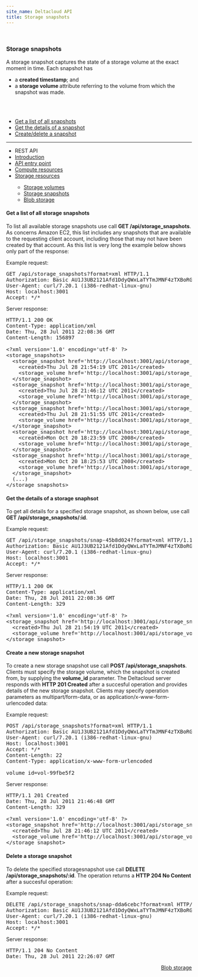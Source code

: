 ```yaml
---
site_name: Deltacloud API
title: Storage snapshots
---
```


<br/>

<div class="row">
  <div class="span9">

<h3 id="snapshots">Storage snapshots</h3>

<p>
A storage snapshot captures the state of a storage volume at the exact moment in time. Each snapshot has
</p>

<ul>
  <li>a <strong>created timestamp</strong>; and</li>
  <li>a <strong>storage volume </strong>attribute referring to the volume from which the snapshot was made.</li>
</ul>

<br/>
<br/>

<ul class="nav nav-pills">
  <li class="active"><a href="#tab1" data-toggle="tab">Get a list of all snapshots</a></li>
  <li><a href="#tab2" data-toggle="tab">Get the details of a snapshot</a></li>
  <li><a href="#tab3" data-toggle="tab">Create/delete a snapshot</a></li>
</ul>

<hr>

  </div>
  <div class="span3">

<ul class="nav nav-list well">
  <li class="nav-header">
    REST API
  </li>
  <li><a href="/rest-api.html">Introduction</a></li>
  <li><a href="/api-entry-point.html">API entry point</a></li>
  <li><a href="/compute-resources.html">Compute resources</a></li>
  <li><a href="/storage-resources.html">Storage resources</a></li>
  <ul class="nav nav-list">
    <li><a href="/storage-resources.html#volumes">Storage volumes</a></li>
    <li class="active"><a href="#snapshots">Storage snapshots</a></li>
    <li><a href="/blob-storage.html">Blob storage</a></li>
  </ul>
</ul>

  </div>
</div>

<div class="tab-content">
  <div class="tab-pane active" id="tab1">
  
<h4>Get a list of all storage snapshots</h4>

<p>
To list all available storage snapshots use call <strong>GET /api/storage_snapshots</strong>. As concerns Amazon EC2, this list includes any snapshots that are available to the requesting client account, including those that may not have been created by that account. As this list is very long the example below shows only part of the response:
</p>

<p>
Example request:
</p>

<pre>
GET /api/storage_snapshots?format=xml HTTP/1.1
Authorization: Basic AU1J3UB2121Afd1DdyQWxLaTYTmJMNF4zTXBoRGdhMDh2RUw5ZDAN9zVXVa==
User-Agent: curl/7.20.1 (i386-redhat-linux-gnu)
Host: localhost:3001
Accept: */*
</pre>

<p>Server response:</p>

<pre>
HTTP/1.1 200 OK
Content-Type: application/xml
Date: Thu, 28 Jul 2011 22:08:36 GMT
Content-Length: 156897

&lt;?xml version='1.0' encoding='utf-8' ?&gt;
&lt;storage_snapshots&gt;
  &lt;storage_snapshot href='http://localhost:3001/api/storage_snapshots/snap-45b8d024' id='snap-45b8d024'&gt;
    &lt;created&gt;Thu Jul 28 21:54:19 UTC 2011&lt;/created&gt;
    &lt;storage_volume href='http://localhost:3001/api/storage_volumes/vol-0bc0de60' id='vol-0bc0de60'&gt;&lt;/storage_volume&gt;
  &lt;/storage_snapshot&gt;
  &lt;storage_snapshot href='http://localhost:3001/api/storage_snapshots/snap-d5a1c9b4' id='snap-d5a1c9b4'&gt;
    &lt;created&gt;Thu Jul 28 21:46:12 UTC 2011&lt;/created&gt;
    &lt;storage_volume href='http://localhost:3001/api/storage_volumes/vol-99fbe5f2' id='vol-99fbe5f2'&gt;&lt;/storage_volume&gt;
  &lt;/storage_snapshot&gt;
  &lt;storage_snapshot href='http://localhost:3001/api/storage_snapshots/snap-dda6cebc' id='snap-dda6cebc'&gt;
    &lt;created&gt;Thu Jul 28 21:51:55 UTC 2011&lt;/created&gt;
    &lt;storage_volume href='http://localhost:3001/api/storage_volumes/vol-99fbe5f2' id='vol-99fbe5f2'&gt;&lt;/storage_volume&gt;
  &lt;/storage_snapshot&gt;
  &lt;storage_snapshot href='http://localhost:3001/api/storage_snapshots/snap-d010f6b9' id='snap-d010f6b9'&gt;
    &lt;created&gt;Mon Oct 20 18:23:59 UTC 2008&lt;/created&gt;
    &lt;storage_volume href='http://localhost:3001/api/storage_volumes/vol-351efb5c' id='vol-351efb5c'&gt;&lt;/storage_volume&gt;
  &lt;/storage_snapshot&gt;
  &lt;storage_snapshot href='http://localhost:3001/api/storage_snapshots/snap-a310f6ca' id='snap-a310f6ca'&gt;
    &lt;created&gt;Mon Oct 20 18:25:53 UTC 2008&lt;/created&gt;
    &lt;storage_volume href='http://localhost:3001/api/storage_volumes/vol-001efb69' id='vol-001efb69'&gt;&lt;/storage_volume&gt;
  &lt;/storage_snapshot&gt;
  (...)
&lt;/storage_snapshots&gt;
</pre>

  </div>
  <div class="tab-pane" id="tab2">

<h4>Get the details of a storage snaphsot</h4>

<p>
To get all details for a specified storage snapshot, as shown below, use call <strong>GET /api/storage_snapshots/:id</strong>.
</p>

<p>Example request:</p>

<pre>
GET /api/storage_snapshots/snap-45b8d024?format=xml HTTP/1.1
Authorization: Basic AU1J3UB2121Afd1DdyQWxLaTYTmJMNF4zTXBoRGdhMDh2RUw5ZDAN9zVXVa==
User-Agent: curl/7.20.1 (i386-redhat-linux-gnu)
Host: localhost:3001
Accept: */*
</pre>

<p>Server response:</p>

<pre>
HTTP/1.1 200 OK
Content-Type: application/xml
Date: Thu, 28 Jul 2011 22:08:36 GMT
Content-Length: 329

&lt;?xml version='1.0' encoding='utf-8' ?&gt;
&lt;storage_snapshot href='http://localhost:3001/api/storage_snapshots/snap-45b8d024' id='snap-45b8d024'&gt;
  &lt;created&gt;Thu Jul 28 21:54:19 UTC 2011&lt;/created&gt;
  &lt;storage_volume href='http://localhost:3001/api/storage_volumes/vol-0bc0de60' id='vol-0bc0de60'&gt;&lt;/storage_volume&gt;
&lt;/storage_snapshot&gt;
</pre>

  </div>
  <div class="tab-pane" id="tab3">

<h4>Create a new storage snapshot</h4>

<p>
To create a new storage snapshot use call <strong>POST /api/storage_snapshots</strong>. Clients must specify the storage volume, which the snapshot is created from, by supplying the <strong>volume_id</strong> parameter. The Deltacloud server responds with <strong>HTTP 201 Created</strong> after a succesful operation and provides details of the new storage snapshot. Clients may specify operation parameters as multipart/form-data, or as application/x-www-form-urlencoded data:
</p>

<p>Example request:</p>

<pre>
POST /api/storage_snapshots?format=xml HTTP/1.1
Authorization: Basic AU1J3UB2121Afd1DdyQWxLaTYTmJMNF4zTXBoRGdhMDh2RUw5ZDAN9zVXVa==
User-Agent: curl/7.20.1 (i386-redhat-linux-gnu)
Host: localhost:3001
Accept: */*
Content-Length: 22
Content-Type: application/x-www-form-urlencoded

volume_id=vol-99fbe5f2
</pre>

<p>Server response:</p>

<pre>
HTTP/1.1 201 Created
Date: Thu, 28 Jul 2011 21:46:48 GMT
Content-Length: 329

&lt;?xml version='1.0' encoding='utf-8' ?&gt;
&lt;storage_snapshot href='http://localhost:3001/api/storage_snapshots/snap-d5a1c9b4' id='snap-d5a1c9b4'&gt;
  &lt;created&gt;Thu Jul 28 21:46:12 UTC 2011&lt;/created&gt;
  &lt;storage_volume href='http://localhost:3001/api/storage_volumes/vol-99fbe5f2' id='vol-99fbe5f2'&gt;&lt;/storage_volume&gt;
&lt;/storage_snapshot&gt;
</pre>

<h4>Delete a storage snapshot</h4>

<p>
To delete the specified storagesnapshot use call <strong>DELETE /api/storage_snapshots/:id</strong>. The operation returns a <strong>HTTP 204 No Content</strong> after a succesful operation:
</p>

<p>Example request:</p>

<pre>
DELETE /api/storage_snapshots/snap-dda6cebc?format=xml HTTP/1.1
Authorization: Basic AU1J3UB2121Afd1DdyQWxLaTYTmJMNF4zTXBoRGdhMDh2RUw5ZDAN9zVXVa==
User-Agent: curl/7.20.1 (i386-redhat-linux-gnu)
Host: localhost:3001
Accept: */*
</pre>

<p>Server response:</p>

<pre>
HTTP/1.1 204 No Content
Date: Thu, 28 Jul 2011 22:26:07 GMT
</pre>

  </div>
</div>

<a class="btn btn-inverse btn-large" style="float: right" href="/blob-storage.html">Blob storage <i class="icon-arrow-right icon-white" style="vertical-align:baseline"> </i></a>

<br/>
